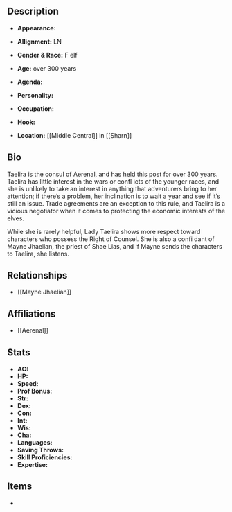 ## Description
- **Appearance:** 

- **Allignment:** LN

- **Gender & Race:** F elf

- **Age:** over 300 years

- **Agenda:** 

- **Personality:** 

- **Occupation:** 

- **Hook:** 

- **Location:** [[Middle Central]] in [[Sharn]]

## Bio
Taelira is the consul of Aerenal, and has held this post for over 300 years. Taelira has little interest in the wars or confl icts of the younger races, and she is unlikely to take an interest in anything that adventurers bring to her attention; if there’s a problem, her inclination is to wait a year and see if it’s still an issue. Trade agreements are an exception to this rule, and Taelira is a vicious negotiator when it comes to protecting the economic interests of the elves.

While she is rarely helpful, Lady Taelira shows more respect toward characters who possess the Right of Counsel. She is also a confi dant of Mayne Jhaelian, the priest of Shae Lias, and if Mayne sends the characters to Taelira, she listens.

## Relationships
- [[Mayne Jhaelian]]

## Affiliations
- [[Aerenal]]

## Stats
- **AC:** 
- **HP:** 
- **Speed:** 
- **Prof Bonus:** 
- **Str:** 
- **Dex:** 
- **Con:** 
- **Int:** 
- **Wis:** 
- **Cha:** 
- **Languages:** 
- **Saving Throws:** 
- **Skill Proficiencies:** 
- **Expertise:** 


## Items
- 
